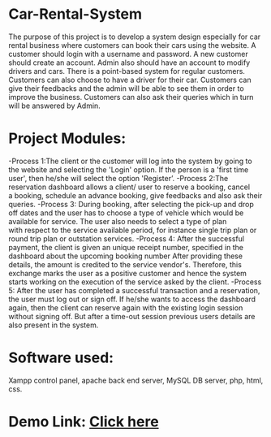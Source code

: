 # Car-Rental-System
The purpose of this project is to develop a system design especially for car rental business where customers can book their cars using the website.
A customer should login with a username and password. A new customer should create an account. Admin also should have an account to modify drivers and cars. There is a point-based system for regular customers. Customers can also choose to have a driver for their car. 
Customers can give their feedbacks and the admin will be able to see them in order to improve the business. Customers can also ask their queries which in turn will be answered by Admin.

# Project Modules:
-Process 1:The client or the customer will log into the system by going to the website and selecting the 'Login' option. If the person is a 'first time user', then he/she will select the option 'Register’.
-Process 2:The reservation dashboard allows a client/ user to reserve a booking, cancel a booking, schedule an advance booking, give feedbacks and also ask their queries.
-Process 3: During booking, after selecting the pick-up and drop off dates and the user has to choose a type of vehicle which would be available for service. The user also needs to select a type of plan with respect to the service available period, for instance single trip plan or round trip plan or outstation services.
-Process 4: After the successful payment, the client is given an unique receipt number, specified in the dashboard about the upcoming booking number After providing these details, the amount is credited to the service vendor's. Therefore, this exchange marks the user as a positive customer and hence the system starts working on the execution of the service asked by the client.
-Process 5: After the user has completed a successful transaction and a reservation, the user must log out or sign off. If he/she wants to access the dashboard again, then the client can reserve again with the existing login session without signing off. But after a time-out session previous users details are also present in the system.

# Software used:
Xampp control panel,
apache back end server,
MySQL DB server,
php, html, css.

# Demo Link: <a href="https://drive.google.com/file/d/1d9S0ZPPOPIs-IIvg0VNI1MPWmcwdZjem/view?usp=sharing">Click here</a>
